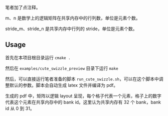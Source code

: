 笔者加了点注释。

m、n 是数学上的逻辑矩阵在共享内存中的行列数，单位是元素个数。

stride_m、stride_n 是共享内存中行列的 stride，单位是元素个数。

## Usage

首先在本项目根目录运行 `cmake .`

然后在 `examples/cute_swizzle_preview` 目录下运行 `make`

然后，可以直接运行笔者准备的脚本 `run_cute_swizzle.sh`，可以在这个脚本中调整默认的参数。脚本会自动生成 latex 文件并编译为 pdf。

生成的 pdf 中，矩阵以逻辑 layout 呈现，每个格子代表一个元素，格子上的数字代表这个元素在共享内存中的 bank id。这里认为共享内存有 32 个 bank，bank id 从 0 到 31。
